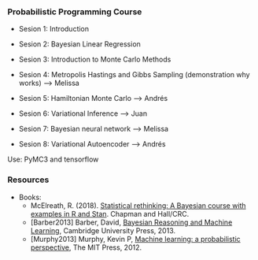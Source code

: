 ### Probabilistic Programming Course

* Sesion 1: Introduction

* Sesion 2: Bayesian Linear Regression

* Sesion 3: Introduction to Monte Carlo Methods

* Sesion 4: Metropolis Hastings and Gibbs Sampling (demonstration why works)  --> Melissa 

* Sesion 5: Hamiltonian Monte Carlo   --> Andrés

* Sesion 6: Variational Inference     --> Juan
 
* Sesion 7: Bayesian neural network   --> Melissa

* Sesion 8: Variational Autoencoder   --> Andrés

 
Use: PyMC3 and tensorflow

### Resources

* Books:
  * McElreath, R. (2018). [Statistical rethinking: A Bayesian course with examples in R and Stan](https://xcelab.net/rm/statistical-rethinking/). Chapman and Hall/CRC.
  * \[Barber2013\] Barber, David, [Bayesian Reasoning and Machine Learning](http://web4.cs.ucl.ac.uk/staff/D.Barber/pmwiki/pmwiki.php?n=Brml.HomePage), Cambridge University Press, 2013.
  * \[Murphy2013\] Murphy, Kevin P, [Machine learning: a probabilistic perspective](https://www.cs.ubc.ca/~murphyk/MLbook/), The MIT Press, 2012.

